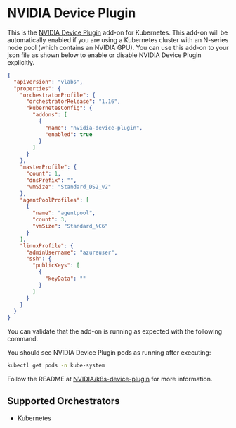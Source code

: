 # NVIDIA Device Plugin

This is the [NVIDIA Device Plugin](https://github.com/NVIDIA/k8s-device-plugin) add-on for Kubernetes. This add-on will be automatically enabled if you are using a Kubernetes cluster with an N-series node pool (which contains an NVIDIA GPU). You can use this add-on to your json file as shown below to enable or disable NVIDIA Device Plugin explicitly.

```json
{
  "apiVersion": "vlabs",
  "properties": {
    "orchestratorProfile": {
      "orchestratorRelease": "1.16",
      "kubernetesConfig": {
        "addons": [
          {
            "name": "nvidia-device-plugin",
            "enabled": true
          }
        ]
      }
    },
    "masterProfile": {
      "count": 1,
      "dnsPrefix": "",
      "vmSize": "Standard_DS2_v2"
    },
    "agentPoolProfiles": [
      {
        "name": "agentpool",
        "count": 3,
        "vmSize": "Standard_NC6"
      }
    ],
    "linuxProfile": {
      "adminUsername": "azureuser",
      "ssh": {
        "publicKeys": [
          {
            "keyData": ""
          }
        ]
      }
    }
  }
}
```

You can validate that the add-on is running as expected with the following command.

You should see NVIDIA Device Plugin pods as running after executing:

```bash
kubectl get pods -n kube-system
```

Follow the README at [NVIDIA/k8s-device-plugin](https://github.com/NVIDIA/k8s-device-plugin) for more information.

## Supported Orchestrators

* Kubernetes
